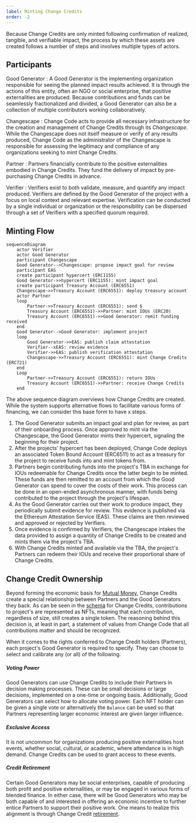 ```yaml
---
label: Minting Change Credits
order: -2
---
```


Because Change Credits are only minted following confirmation of realized, tangible, and verifiable impact, the process by which these assets are created follows a number of steps and involves multiple types of actors.

## Participants

Good Generator
:   A Good Generator is the implementing organization responsible for seeing the planned impact results achieved. It is through the actions of this entity, often an NGO or social enterprise, that positive externalities are produced. Because contributions and funds can be seamlessly fractionalized and divided, a Good Generator can also be a collection of multiple contributors working collaboratively.

Changescape
:   Change Code acts to provide all necessary infrastructure for the creation and management of Change Credits through its *Changescape*. While the Changescape does not itself measure or verify of any results produced, Change Code as the administrator of the Changescape is responsible for assessing the legitimacy and compliance of any organizations seeking to mint Change Credits.

Partner
:   Partners financially contribute to the positive externalities embodied in Change Credits. They fund the delivery of impact by pre-purchasing Change Credits in advance.

Verifier
:   Verifiers exist to both validate, measure, and quantify any impact produced. Verifiers are defined by the Good Generator of the project with a focus on local context and relevant expertise. Verification can be conducted by a single individual or organization or the responsibility can be dispersed through a set of Verifiers with a specified quorum required.

## Minting Flow

```mermaid
sequenceDiagram
    actor Verifier
    actor Good Generator
    participant Changescape
    Good Generator-->Changescape: propose impact goal for review
    participant EAS
    create participant hypercert (ERC1155)
    Good Generator->>hypercert (ERC1155): mint impact goal
    create participant Treasury Account (ERC6551)
    Changescape->>Treasury Account (ERC6551): deploy treasury account
    actor Partner
    loop
        Partner->>Treasury Account (ERC6551): send $
        Treasury Account (ERC6551)->>Partner: mint IOUs (ERC20)
        Treasury Account (ERC6551)->>Good Generator: remit funding received
    end
    Good Generator-->Good Generator: implement project
    loop
        Good Generator->>EAS: publish claim attestation
        Verifier--xEAS: review evidence
        Verifier->>EAS: publish verification attestation
        Changescape->>Treasury Account (ERC6551): mint Change Credits (ERC721)
    end
    Loop
        Partner->>Treasury Account (ERC6551): return IOUs
        Treasury Account (ERC6551)->>Partner: receive Change Credits
    end
```

The above sequence diagram overviews how Change Credits are created. While the system supports alternative flows to facilitate various forms of financing, we can consider this base form to have x steps.

1. The Good Generator submits an impact goal and plan for review, as part of their onboarding process. Once approved to mint via the Changescape, the Good Generator mints their hypercert, signaling the beginning for their project.
2. After the projects' hypercert has been deployed, Change Code deploys an associated Token Bound Account (ERC6511) to act as a treasury for the project to receive funds into and mint tokens from.
3. Partners begin contributing funds into the project's TBA in exchange for IOUs redeemable for Change Credits once the latter begin to be minted. These funds are then remitted to an account from which the Good Generator can spend to cover the costs of their work. This process can be done in an open-ended asynchronous manner, with funds being contributed to the project through the project's lifespan.
4. As the Good Generator carries out their work to produce impact, they periodically submit evidence for review. This evidence is published via the Ethereum Attestation Service (EAS). These claims are then reviewed and approved or rejected by Verifiers.
5. Once evidence is confirmed by Verifiers, the Changescape intakes the data provided to assign a quantity of Change Credits to be created and mints them via the project's TBA.
6. With Change Credits minted and available via the TBA, the project's Partners can redeem their IOUs and receive their proportional share of Change Credits.

## Change Credit Ownership

Beyond forming the economic basis for [Mutual Money](../mutual-money/currency-minting.md), Change Credits create a special relationship between Partners and the Good Generators they back. As can be seen in the [schema](../data-schemas/change-credits-spec.md) for Change Credits, contributions to project's are represented as NFTs, meaning that each contribution, regardless of size, still creates a single token. The reasoning behind this decision is, at least in part, a statement of values from Change Code that all contributions matter and should be recognized.

When it comes to the rights conferred to Change Credit holders (Partners), each project's Good Generator is required to specify. They can choose to select and calibrate any (or all) of the following.

##### Voting Power
Good Generators can use Change Credits to include their Partners in decision making processes. These can be small decisions or large decisions, implemented on a one-time or ongoing basis. Additionally, Good Generators can select how to allocate voting power. Each NFT holder can be given a single vote or alternatively the `Balance` can be used so that Partners representing larger economic interest are given larger influence.

##### Exclusive Access
It is not uncommon for organizations producing positive externalities host events, whether social, cultural, or academic, where attendance is in high demand. Change Credits can be used to grant access to these events.

##### Credit Retirement
Certain Good Generators may be social enterprises, capable of producing both profit and positive externalities, or may be engaged in various forms of blended finance. In either case, there will be Good Generators who may be both capable of and interested in offering an economic incentive to further entice Partners to support their positive work. One means to realize this alignment is through Change Credit [retirement](./cc-retirement.md).
